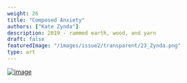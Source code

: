 ```yaml
---
weight: 26
title: "Composed Anxiety"
authors: ["Kate Zynda"]
description: 2019 - rammed earth, wood, and yarn
draft: false
featuredImage: "/images/issue2/transparent/23_Zynda.png"
type: art
---
```


<a href = "/images/issue2/23_composed.JPG" data-lightbox="img">![image](/images/issue2/23_composed.JPG#issues)</a>